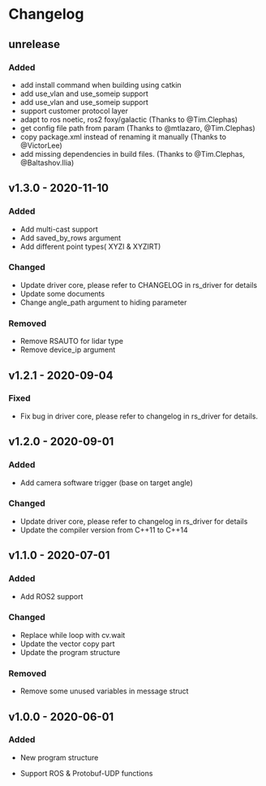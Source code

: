 # Changelog

## unrelease

### Added
  - add install command when building using catkin
  - add use_vlan and use_someip support
  - add use_vlan and use_someip support
  - support customer protocol layer
  - adapt to ros noetic, ros2 foxy/galactic (Thanks to @Tim.Clephas) 
  - get config file path from param (Thanks to @mtlazaro, @Tim.Clephas)
  - copy package.xml instead of renaming it manually (Thanks to @VictorLee)
  - add missing dependencies in build files. (Thanks to @Tim.Clephas, @Baltashov.Ilia)
  
## v1.3.0 - 2020-11-10

### Added

- Add multi-cast support
- Add saved_by_rows argument
- Add different point types( XYZI & XYZIRT)

### Changed

- Update driver core, please refer to CHANGELOG in rs_driver for details
- Update some documents
- Change angle_path argument to hiding parameter

### Removed

- Remove RSAUTO for lidar type
- Remove device_ip argument



## v1.2.1 - 2020-09-04

### Fixed

- Fix bug in driver core, please refer to changelog in rs_driver for details.


## v1.2.0 - 2020-09-01

### Added
- Add camera software trigger (base on target angle)

### Changed
- Update driver core, please refer to changelog in rs_driver for details
- Update the compiler version from C++11 to C++14


## v1.1.0 - 2020-07-01

### Added

- Add ROS2 support

### Changed
- Replace while loop with cv.wait
- Update the vector copy part 
- Update the program structure

### Removed
- Remove some unused variables in message struct

## v1.0.0 - 2020-06-01

### Added

- New program structure

- Support ROS & Protobuf-UDP functions

  
